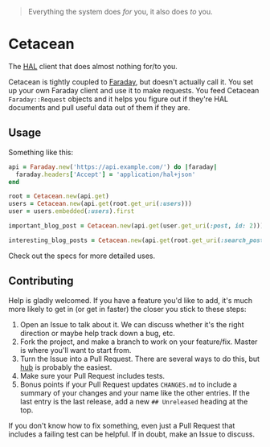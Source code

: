 > Everything the system does *for* you, it also does *to* you.

# Cetacean

The [HAL](http://stateless.co/hal_specification.html) client that does almost
nothing for/to you.

Cetacean is tightly coupled to [Faraday](http://rubygems.org/gems/faraday), but
doesn't actually call it. You set up your own Faraday client and use it to make
requests. You feed Cetacean `Faraday::Request` objects and it helps you figure
out if they're HAL documents and pull useful data out of them if they are.


## Usage

Something like this:

```ruby
api = Faraday.new('https://api.example.com/') do |faraday|
  faraday.headers['Accept'] = 'application/hal+json'
end

root = Cetacean.new(api.get)
users = Cetacean.new(api.get(root.get_uri(:users)))
user = users.embedded(:users).first

important_blog_post = Cetacean.new(api.get(user.get_uri(:post, id: 2)))

interesting_blog_posts = Cetacean.new(api.get(root.get_uri(:search_posts, q: 'interesting')))
```

Check out the specs for more detailed uses.


## Contributing

Help is gladly welcomed. If you have a feature you'd like to add, it's much more
likely to get in (or get in faster) the closer you stick to these steps:

1. Open an Issue to talk about it. We can discuss whether it's the right
  direction or maybe help track down a bug, etc.
1. Fork the project, and make a branch to work on your feature/fix. Master is
  where you'll want to start from.
1. Turn the Issue into a Pull Request. There are several ways to do this, but
  [hub](https://github.com/defunkt/hub) is probably the easiest.
1. Make sure your Pull Request includes tests.
1. Bonus points if your Pull Request updates `CHANGES.md` to include a summary
   of your changes and your name like the other entries. If the last entry is
   the last release, add a new `## Unreleased` heading at the top.

If you don't know how to fix something, even just a Pull Request that includes a
failing test can be helpful. If in doubt, make an Issue to discuss.
